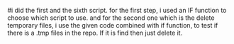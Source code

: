 
#i did the first and the sixth script. for the first step, i used an IF function to choose which script to use.
and for the second one which is the delete temporary files, i use the given code combined with if function, to test if there is a .tmp files in the repo.
If it is find then just delete it.